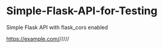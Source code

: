 # Simple-Flask-API-for-Testing
Simple Flask API with flask_cors enabled


https://example.com/<string>/<int>/<int>/<int>/<int>/<int>
